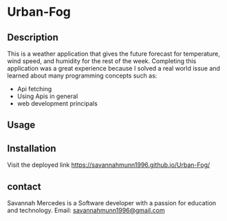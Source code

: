 # Urban-Fog

## Description

This is a weather application that gives the future forecast for temperature, wind speed, and humidity for the rest of the week.
Completing this application was a great experience because I solved a real world issue and learned about many programming concepts such as:

- Api fetching
- Using Apis in general
- web development principals

## Usage

## Installation

Visit the deployed link
https://savannahmunn1996.github.io/Urban-Fog/

## contact

Savannah Mercedes is a Software developer with a passion for education and technology.
Email: savannahmunn1996@gmail.com

